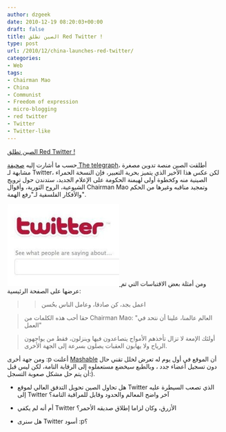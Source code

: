 ```yaml
---
author: dzgeek
date: 2010-12-19 08:20:03+00:00
draft: false
title: الصين تطلق Red Twitter !
type: post
url: /2010/12/china-launches-red-twitter/
categories:
- Web
tags:
- Chairman Mao
- China
- Communist
- Freedom of expression
- micro-blogging
- red twitter
- Twitter
- Twitter-like
---
```


[الصين تطلق Red Twitter !](https://www.it-scoop.com/2010/12/china-launches-red-twitter/)




حسب ما أشارت إليه [صحيفة The telegraph](http://www.telegraph.co.uk/news/worldnews/asia/china/8203593/China-launches-Red-Twitter.html)، أطلقت الصين منصة تدوين مصغرة مشابهة لـ Twitter، لكن عكس هذا الأخير الذي يتميز بحرية التعبير، فإن النسخة الحمراء الصينية منه وكخطوة أولى لهيمنة الحكومة على الإعلام الجديد، ستدندن حول ترويج الشيوعية، الروح الثورية، وأقوال Chairman Mao وتمجيد مناقبه  وغيرها من الحكم والأفكار الفلسفية لـ"رفع الهمة".




[![](s-TWITTER-large.jpg)
](https://www.it-scoop.com/2010/12/china-launches-red-twitter/)ومن أمثلة بعض الاقتباسات التي تم عرضها على الصفحة الرئيسية:





<blockquote>

> 
> اعمل بجد، كن صادقا، وعامل الناس بحُسن
> 
> 
</blockquote>




<blockquote>حقا أحب هذه الكلمات من Chairman Mao: "العالم عالمنا، علينا أن نتحد في العمل"</blockquote>




<blockquote>أولئك الإمعة لا تزال تأخذهم الأمواج يتصاعدون فيها وينزلون، فقط من يواجهون الرياح ولا يهابون العقبات يصلون بسرعة إلى الجهة الأخرى.</blockquote>


ومن جهة أخرى :p أعلنت [Mashable](http://mashable.com/2010/12/15/chinas-communist-twitter/) أن الموقع في أول يوم له تعرض لخلل تقني حال دون تسجيل أعضاء جدد ، وبالطبع سيخضع مستعملوه إلى الرقابة التامة، لكن ليس قبل أن يتم حل مشكل صعوبة التسجل:).

- هل تحاول الصين تحويل التدفق العالي لموقع Twitter الذي تصعب السيطرة عليه إلى Twitter آخر واضح المعالم والحدود وقابل للمراقبة التامة؟

- أم أنه لم يكفي Twitter الأزرق، وكان لزاما إطلاق صديقه الأحمر؟

- هل سنرى Twitter أسود :p؟
